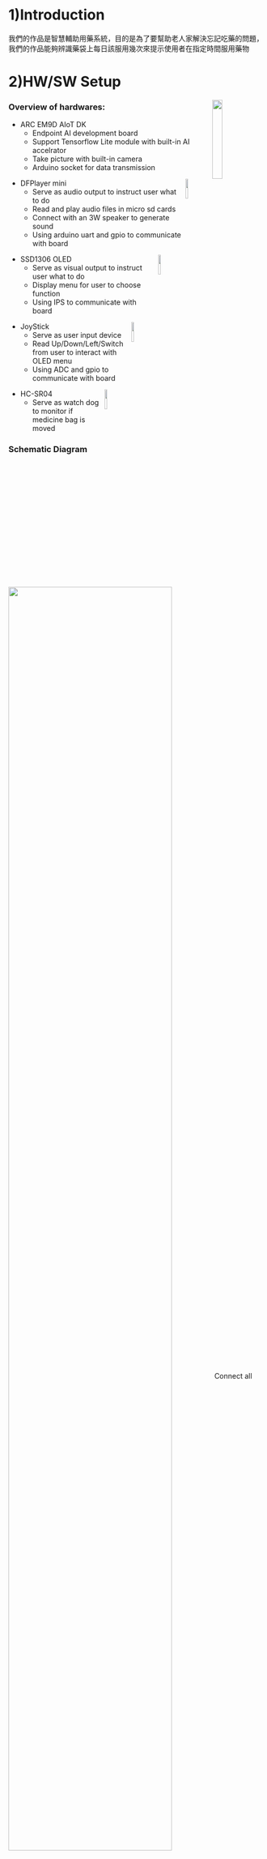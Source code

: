 # 1)Introduction
我們的作品是智慧輔助用藥系統，目的是為了要幫助老人家解決忘記吃藥的問題，我們的作品能夠辨識藥袋上每日該服用幾次來提示使用者在指定時間服用藥物
# 2)HW/SW Setup
<img src="./img_src/ARC_EM9D.jpg" width="20%" align="right"/>

### Overview of hardwares:

*  ARC EM9D AIoT DK
    * Endpoint AI development board
    * Support Tensorflow Lite module with built-in AI accelrator
    * Take picture with built-in camera
    * Arduino socket for data transmission

<img src="./img_src/DFPlayer.jpg" width="10%" align="right"/>

*  DFPlayer mini
    * Serve as audio output to instruct user what to do
    * Read and play audio files in micro sd cards
    * Connect with an 3W speaker to generate sound
    * Using arduino uart and gpio to communicate with board


<img src="./img_src/SSD1306_OLED.jpg" width="10%" align="right"/>

* SSD1306 OLED
    * Serve as visual output to instruct user what to do
    * Display menu for user to choose function
    * Using IPS to communicate with board

<img src="./img_src/JoyStick.jpg" width="10%" align="right"/>

* JoyStick
    * Serve as user input device
    * Read Up/Down/Left/Switch from user to interact with OLED menu
    * Using ADC and gpio to communicate with board

<img src="./img_src/HC-SR04.jpg" width="10%" align="right"/>

* HC-SR04
    * Serve as watch dog to monitor if medicine bag is moved

### Schematic Diagram
<img src="./img_src/HWScheme.png" width="80%" align="center"/>
Connect all components as picture show.


### Compile the prog

```bash
git clone https://github.com/ARC-AIOT/Hardware
$ mv Hardware Synopsys_SDK_V22.01/
$ cd Synopsys_SDK_V22.01/Hardware/combine
make && make flash
```
Upload the image file to the board, press the rst btn and enjoy
### Upload the prog
1. 在cygwin以及ubuntu裡使用make以及make flash把我們的程式碼編譯並產生image檔  
2. 根據教程中把J20以及J11腳位短路  
3. 把image檔燒錄進板子  
4. 燒錄完成後把J20以及J11開路  
5. 按下reset按鈕初始化系統，至此前置設定工作已經完成  


# 3)User Manual
### Function Overview
* Time setting:
    Setup system time
* text detect:
    Using camera to recognize proper frequency to take medicine
* When to take med:
    Show and read out when you should take medicine next time  

**Mind:**   
    One should setup system time before using text detect to ensure the system work properly.  

### Main menu
You should see the menu from OLED like this once you open the device:  
```
+---------------------+
|Sat Jan 1 2022       |
|00:00                |
|> time setting       |
|  text detect        |
|  When to take med   |
|                     |
|                     |
+---------------------+
```
You can use joystick to select the function you want, cursor will move based on joystick state.  
```
+----------+         +----------+
|          |   Joy   |          |
|          |  Stick  | Up       |
|          |         |          |
|          v         |          |
|    +-----+---------+-----+    |
|    |Sat Jan 1 2022       |    |
|    |00:00                |    |
|    |> time setting       |    |
|    |  text detect        |    |
|    |  When to take med   |    |
|    |                     |    |
|    |                     |    |
|    +-----+---------------+    |
|          |                    |
|          |   Joy              |
|     Down |  Stick             |
|          |                    |
|          v                    |
|    +-----+---------------+    |
|    |Sat Jan 1 2022       |    |
|    |00:00                |    |
|    |  time setting       |    |
|    |> text detect        |    |
|    |  When to take med   |    |
|    |                     |    |
|    |                     |    |
|    +-----+---------+-----+    |
|          |         ^          |
|          |   Joy   |          |
|     Down |  Stick  | Up       |
|          |         |          |
|          v         |          |
|    +-----+---------+-----+    |
|    |Sat Jan 1 2022       |    |
|    |00:00                |    |
|    |  time setting       |    |
|    |  text detect        |    |
|    |> When to take med   |    |
|    |                     |    |
|    |                     |    |
|    +-----+---------+-----+    |
|          |         ^          |
|          |   Joy   |          |
|     Down |  Stick  |          |
|          |         |          |
+----------+         +----------+
```
### Function Usage:
* Time setting:
move cursor to the "time setting" funct and press the btn  
```
+---------------------+
|Sat Jan 1 2022       |
|00:00                |
|> time setting       |
|  text detect        |
|  When to take med   |
|                     |
|                     |
+---------------------+
```
And you can use joystick to set system time.  
Use up/down to increase/decrease time  
Press the button to comfirm a time setting.  
```
                              +---------------------+       +---------------------+       +---------------------+       +---------------------+       +---------------------+
                              |                     |       |                     |       |                     |       |                     |       |                     |
                              |                     |       |                     |       |                     |       |                     |       |                     |
                              |years:               |       |month:               |       |Day:                 |       |Time:                |       |Time:                |
                              |2023                 |       |02                   |       |02                   |       |01:XX                |       |XX:01                |
                              |                     |       |                     |       |                     |       |                     |       |                     |
                              |                     |       |                     |       |                     |       |                     |       |                     |
                              |                     |       |                     |       |                     |       |                     |       |                     |
                              +---------------+-----+       +---------------+-----+       +---------------+-----+       +---------------+-----+       +---------------+-----+
                                        Joy   ^                       Joy   ^                       Joy   ^                       Joy   ^                       Joy   ^
                                       Stick  | Up                   Stick  | Up                   Stick  | Up                   Stick  | Up                   Stick  | Up
                                              |                             |                             |                             |                             |
                                              |                             |                             |                             |                             |
+---------------------+       +---------------+-----+       +---------------+-----+       +---------------+-----+       +---------------+-----+       +---------------+-----+
|Sat Jan 1 2022       |       |                     |       |                     |       |                     |       |                     |       |                     |
|00:00                | Press |                     | Press |                     | Press |                     | Press |                     | Press |                     |
|> time setting       |  Btn  |years:               |  Btn  |month:               |  Btn  |Day:                 |  Btn  |Time:                |  Btn  |Time:                |
|  text detect        +------>|2022                 +------>|01                   +------>|01                   +------>|00:XX                +------>|XX:00                |
|  When to take med   |       |                     |       |                     |       |                     |       |                     |       |                     |
|                     |       |                     |       |                     |       |                     |       |                     |       |                     |
|                     |       |                     |       |                     |       |                     |       |                     |       |                     |
+---------------------+       +-----+---------------+       +-----+---------------+       +-----+---------------+       +-----+---------------+       +-----+---------------+
                                    |   Joy                       |   Joy                       |   Joy                       |   Joy                       |   Joy
                               Down |  Stick                 Down |  Stick                 Down |  Stick                 Down |  Stick                 Down |  Stick
                                    |                             |                             |                             |                             |
                                    v                             v                             v                             v                             v
                              +-----+---------------+       +-----+---------------+       +-----+---------------+       +-----+---------------+       +-----+---------------+
                              |                     |       |                     |       |                     |       |                     |       |                     |
                              |                     |       |                     |       |                     |       |                     |       |                     |
                              |years:               |       |month:               |       |Day:                 |       |Time:                |       |Time:                |
                              |2021                 |       |12                   |       |31                   |       |23:XX                |       |XX:59                |
                              |                     |       |                     |       |(might be 28/29/30,  |       |                     |       |                     |
                              |                     |       |                     |       | based on month)     |       |                     |       |                     |
                              |                     |       |                     |       |                     |       |                     |       |                     |
                              +---------------------+       +---------------------+       +---------------------+       +---------------------+       +---------------------+

```
* Text detect:
text detect:  
move cursor to the "text detect" funct and press the btn  
```
+---------------------+
|Sat Jan 1 2022       |
|00:00                |
|  time setting       |
|> text detect        |
|  When to take med   |
|                     |
|                     |
+---------------------+
```
Put medicine bag in front of camera, then press button to start detect.  
There will be two situation:  
1. Detect failed.   
You will hear the device indicate you the detection is failed, check if you put the well and make sure it is flatted welled without wrinkles.  
You can back to menu by move joystick left.  
After everything is setup perfectly, select "text detect" to detect text again.  
```
+---------------------+       +---------------------+
|Sat Jan 1 2022       | Press |Sat Jan 1 2022       |
|00:00                |  Btn  |00:00                |
|  time setting       +------>|                     |
|> text detect        |       |                     |
|  When to take med   |<------+                     |
|                     | Stick |                     |
|                     | left  |<- back              |
+---------------------+       +---------------------+
(The failed detect audio well be played)
* Flow diagram if detect failed
```
2. Detect success.  
You will hear the device indicate you the detection result (proper freq to take medicine), then the device would show a menu for you to choose your next to take medicine.  
Move joystick Up/Down to select when will you take medicine next time, press btn to ensure your sel.  
After you select next time to take the med, the device will show your selection on screen and read out lout.  
Then, after few sec, you'll hear the device saying: "Please put medicine bag into the box." and show "Put med into box" on screen.  
Please put the bag in front of HC-SR04, otherwise you'll hear the device keeping saying: "Please put medicine bag into the box."  
until you do so.
You can back to menu by move joystick left after all.  
```
+---------------------+       +---------------------+       +---------------------+       +---------------------+
|Sat Jan 1 2022       |       |Sat Jan 1 2022       |       |Sat Jan 1 2022       | After |Sat Jan 1 2022       |
|00:00                | Press |00:00                | Press |00:00                |  few  |00:00                |
|  time setting       |  Btn  |                     |  Btn  |Next time to take med|  sec  |Put med into box     |
|> text detect        +------>|> After breakfast    +------>|After breakfast      +------>|                     |
|  When to take med   |       |  After lunch        |       |                     |       |                     |
|                     |       |  After dinner       |       |                     |       |                     |
|                     |       |  Before sleep       |       |                     |       |<- back              |
+----------+----------+       +---------------------+       +---------------------+       +----------+----------+
           ^                  (Play the detect result)       (Play the sel by user)                  |(Keeping playing 
           |                                                                                         |"put med into box")
           |                                                                                         |
           +-----------------------------------------------------------------------------------------+
                                                Stick left
* Flow diagram if detect success
```
**Mind:**  
Mind that once you use the detect text function successfully, HC-SR04 will monitor if you move the 
medicine bag ceaselessly.  
Once you were caught, the device will start Keeping playing audio "Put med into box" over and over again till you put back the bag.

* When to take med  
There will be two situation:  
1. You haven't use detect text before or the nearest time you FAILED to detect text.  
You'll hear device ask you go to "detect text" function first, the device will also show this indication on screen.  
You can back to menu by move joystick left.  
```
+---------------------+       +---------------------+
|Sat Jan 1 2022       | Press |                     |
|00:00                |  Btn  |                     |
|  time setting       +------>|Please go to         |
|  text detect        |       |text detect first    |
|> When to take med   |<------+                     |
|                     | Stick |                     |
|                     | left  |<- back              |
+---------------------+       +---------------------+
                        (Play audio "Please go detect text first")
* Flow diagram if you haven't use detect text before or the nearest time you FAILED to detect text.
```


2. You have detect text SUCCESSFULLY before  
The device will read out when you should take medicine next time, those info will also show on screen.  
You can back to menu by move joystick left.  
```
+---------------------+       +---------------------+
|Sat Jan 1 2022       | Press |Sat Jan 1 2022       |
|00:00                |  Btn  |00:00                |
|  time setting       +------>|You have already     |
|  text detect        |       |taken med before     |
|> When to take med   |<------+Next time to take:   |
|                     | Stick |xx:xx                |
|                     | left  |<- back              |
+---------------------+       +---------------------+
                        (Read out when you should take med)
* Flow diagram if you have detect text SUCCESSFULLY before.  
```



